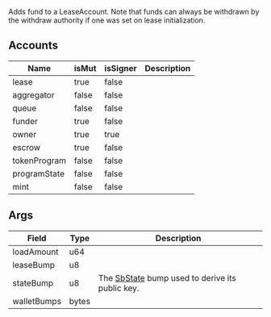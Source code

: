 Adds fund to a LeaseAccount. Note that funds can always be withdrawn by the withdraw authority if one was set on lease initialization.

## Accounts
|Name|isMut|isSigner|Description|
|--|--|--|--|
| lease | true | false |  |
| aggregator | false | false |  |
| queue | false | false |  |
| funder | true | false |  |
| owner | true | true |  |
| escrow | true | false |  |
| tokenProgram | false | false |  |
| programState | false | false |  |
| mint | false | false |  |
## Args
|Field|Type|Description|
|--|--|--|
| loadAmount |  u64 |  |
| leaseBump |  u8 |  |
| stateBump |  u8 | The [SbState](/solana/idl/accounts/SbState) bump used to derive its public key. |
| walletBumps |  bytes |  |
